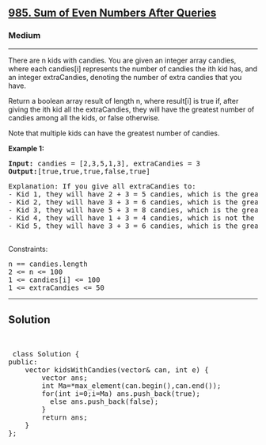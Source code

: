 
<h2><a href="https://leetcode.com/problems/sum-of-even-numbers-after-queries/">985. Sum of Even Numbers After Queries</a></h2>
<h3>Medium</h3>
<hr>
<div><p>
There are n kids with candies. You are given an integer array candies, where each candies[i] represents the number of candies the ith kid has, and an integer extraCandies, denoting the number of extra candies that you have.

Return a boolean array result of length n, where result[i] is true if, after giving the ith kid all the extraCandies, they will have the greatest number of candies among all the kids, or false otherwise.

Note that multiple kids can have the greatest number of candies.
</p>


<p><strong>Example 1:</strong></p>
<pre><strong>Input:</strong> candies = [2,3,5,1,3], extraCandies = 3
<strong>Output:</strong>[true,true,true,false,true] 
</pre>
<pre>
Explanation: If you give all extraCandies to:
- Kid 1, they will have 2 + 3 = 5 candies, which is the greatest among the kids.
- Kid 2, they will have 3 + 3 = 6 candies, which is the greatest among the kids.
- Kid 3, they will have 5 + 3 = 8 candies, which is the greatest among the kids.
- Kid 4, they will have 1 + 3 = 4 candies, which is not the greatest among the kids.
- Kid 5, they will have 3 + 3 = 6 candies, which is the greatest among the kids.
  </pre>


Constraints:
<pre>
n == candies.length
2 <= n <= 100
1 <= candies[i] <= 100
1 <= extraCandies <= 50
</pre>
<hr>
 <h2><strong><b>Solution</b></strong></h2>
 <br>
 <pre>
 class Solution {
public:
    vector<bool> kidsWithCandies(vector<int>& can, int e) {
        vector<bool> ans;
        int Ma=*max_element(can.begin(),can.end());
        for(int i=0;i<can.size();i++)
        {
          if(can[i]+e>=Ma) ans.push_back(true);
          else ans.push_back(false);
        }
        return ans;
    }
};
 </pre>

